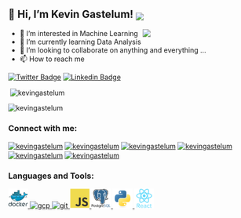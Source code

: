 <h2> 👋 Hi, I’m Kevin Gastelum! <img src="https://media.giphy.com/media/lRLzrbhmh5pFf4jOga/giphy.gif" height="40" style="vertical-align: text-bottom;"></h2> 
<img align='right' src="https://media.giphy.com/media/Yo83NpwkA17J1Jkkdk/giphy.gif" width="230">

- 👀 I’m interested in Machine Learning
- 🌱 I’m currently learning Data Analysis
- 💞️ I’m looking to collaborate on anything and everything ...
- 📫 How to reach me 

[![Twitter Badge](https://img.shields.io/badge/-@KevinGastelum77-1ca0f1?style=flat-square&labelColor=1ca0f1&logo=twitter&logoColor=white&link=https://twitter.com/intent/follow?screen_name=KevinGastelum77)](https://twitter.com/intent/follow?screen_name=KevinGastelum77) [![Linkedin Badge](https://img.shields.io/badge/-Kevin_Gastelum-blue?style=flat-square&logo=Linkedin&logoColor=white&link=https://www.linkedin.com/in/kevin-alexis-gastelum-navarrete/)](https://www.linkedin.com/in/kevin-alexis-gastelum-navarrete/)

<!---
KevinGastelum/KevinGastelum is a ✨ special ✨ repository because its `README.md` (this file) appears on your GitHub profile.
You can click the Preview link to take a look at your changes.

&label=PROFILE+VIEWS
--->

<p>&nbsp;<img align="center" src="https://github-readme-stats.vercel.app/api?username=kevingastelum&show_icons=true&locale=en" alt="kevingastelum" /></p>
<p align="left"> <img src="https://komarev.com/ghpvc/?username=kevingastelum&label=Profile%20views&color=0e75b6&style=flat" alt="kevingastelum" /> </p>


<h3 align="left">Connect with me:</h3>
<p align="left">
<a href="https://kaggle.com/kevingastelum" target="blank"><img align="center" src="https://raw.githubusercontent.com/rahuldkjain/github-profile-readme-generator/master/src/images/icons/Social/kaggle.svg" alt="kevingastelum" height="30" width="40" /></a>
<a href="https://www.codechef.com/users/kevingastelum" target="blank"><img align="center" src="https://cdn.jsdelivr.net/npm/simple-icons@3.1.0/icons/codechef.svg" alt="kevingastelum" height="30" width="40" /></a>
<a href="https://www.hackerrank.com/kevingastelum" target="blank"><img align="center" src="https://raw.githubusercontent.com/rahuldkjain/github-profile-readme-generator/master/src/images/icons/Social/hackerrank.svg" alt="kevingastelum" height="30" width="40" /></a>
<a href="https://www.leetcode.com/kevingastelum" target="blank"><img align="center" src="https://raw.githubusercontent.com/rahuldkjain/github-profile-readme-generator/master/src/images/icons/Social/leet-code.svg" alt="kevingastelum" height="30" width="40" /></a>
<a href="https://www.hackerearth.com/kevingastelum" target="blank"><img align="center" src="https://raw.githubusercontent.com/rahuldkjain/github-profile-readme-generator/master/src/images/icons/Social/hackerearth.svg" alt="kevingastelum" height="30" width="40" /></a>
<a href="https://www.topcoder.com/members/kevingastelum" target="blank"><img align="center" src="https://raw.githubusercontent.com/rahuldkjain/github-profile-readme-generator/master/src/images/icons/Social/topcoder.svg" alt="kevingastelum" height="30" width="40" /></a>
</p>

<h3 align="left">Languages and Tools:</h3>
<p align="left"> <a href="https://www.docker.com/" target="_blank" rel="noreferrer"> <img src="https://raw.githubusercontent.com/devicons/devicon/master/icons/docker/docker-original-wordmark.svg" alt="docker" width="40" height="40"/> </a> <a href="https://cloud.google.com" target="_blank" rel="noreferrer"> <img src="https://www.vectorlogo.zone/logos/google_cloud/google_cloud-icon.svg" alt="gcp" width="40" height="40"/> </a> <a href="https://git-scm.com/" target="_blank" rel="noreferrer"> <img src="https://www.vectorlogo.zone/logos/git-scm/git-scm-icon.svg" alt="git" width="40" height="40"/> </a> <a href="https://developer.mozilla.org/en-US/docs/Web/JavaScript" target="_blank" rel="noreferrer"> <img src="https://raw.githubusercontent.com/devicons/devicon/master/icons/javascript/javascript-original.svg" alt="javascript" width="40" height="40"/> </a> <a href="https://www.postgresql.org" target="_blank" rel="noreferrer"> <img src="https://raw.githubusercontent.com/devicons/devicon/master/icons/postgresql/postgresql-original-wordmark.svg" alt="postgresql" width="40" height="40"/> </a> <a href="https://www.python.org" target="_blank" rel="noreferrer"> <img src="https://raw.githubusercontent.com/devicons/devicon/master/icons/python/python-original.svg" alt="python" width="40" height="40"/> </a> <a href="https://reactjs.org/" target="_blank" rel="noreferrer"> <img src="https://raw.githubusercontent.com/devicons/devicon/master/icons/react/react-original-wordmark.svg" alt="react" width="40" height="40"/> </a> </p>



